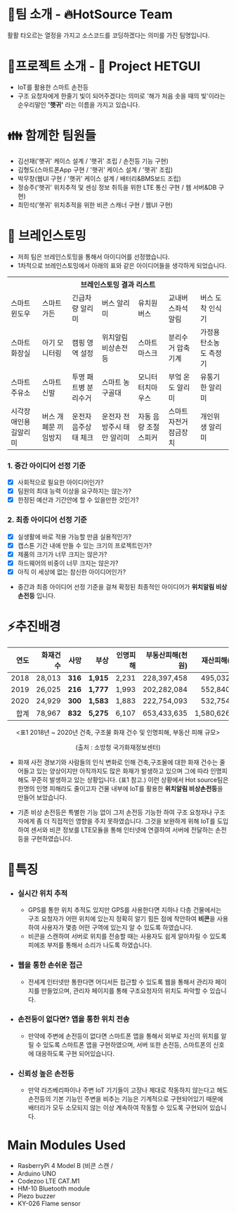 # 📣팀 소개 - 🔥HotSource Team
활활 타오르는 열정을 가지고 소스코드를 코딩하겠다는 의미를 가진 팀명입니다.

# 📣프로젝트 소개 - 🔦 Project HETGUI
* IoT를 활용한 스마트 손전등
* 구조 요청자에게 한줄기 빛이 되어주겠다는 의미로 '해가 처음 솟을 때의 빛'이라는 순우리말인 **'햇귀'** 라는 이름을 가지고 있습니다.

# 👪 함께한 팀원들
* 김선재('햇귀' 케이스 설계 / '햇귀' 조립 / 손전등 기능 구현)
* 김형도(스마트폰App 구현 / '햇귀' 케이스 설계 / '햇귀' 조립)
* 박무창(웹UI 구현 / '햇귀' 케이스 설계 / 배터리&BMS보드 조립)
* 정승주('햇귀' 위치추적 및 센싱 정보 취득을 위한 LTE 통신 구현 / 웹 서버&DB 구현)
* 최민석('햇귀' 위치추적을 위한 비콘 스캐너 구현 / 웹UI 구현)

# 💬 브레인스토밍
* 저희 팀은 브레인스토밍을 통해서 아이디어를 선정했습니다.
* 1차적으로 브레인스토밍에서 아래의 표와 같은 아이디어들을 생각하게 되었습니다.
<table>
  <tr>
    <th colspan="7">브레인스토밍 결과 리스트</th>
  </tr>
  <tr>
    <td>스마트 윈도우</td>
    <td>스마트 가든</td>
    <td>긴급차량 알리미</td>
    <td>버스 알리미</td>
    <td>유치원 버스</td>
    <td>교내버스좌석알림</td>
    <td>버스 도착 인식기</td>
  </tr>
  <tr>
    <td>스마트 화장실</td>
    <td>아기 모니터링</td>
    <td>캠핑 영역 설정</td>
    <td>위치알림 비상손전등</td>
    <td>스마트 마스크</td>
    <td>분리수거 압축기계</td>
    <td>가정용 탄소농도 측정기</td>
  </tr>
  <tr>
    <td>스마트 주유소</td>
    <td>스마트 신발</td>
    <td>투명 패트병 분리수거</td>
    <td>스마트 농구골대</td>
    <td>모니터 터치마우스</td>
    <td>부엌 온도 알리미</td>
    <td>유통기한 알리미</td>
  </tr>
  <tr>
    <td>시각장애인용 길알리미</td>
    <td>버스 개폐문 끼임방지</td>
    <td>운전자 음주상태 체크</td>
    <td>운전자 전방주시 태만 알리미</td>
    <td>자동 음량 조절 스피커</td>
    <td>스마트 자전거 잠금장치</td>
    <td>개인위생 알리미</td>
  </tr>
</table>

### 1. 중간 아이디어 선정 기준
   - [x] 사회적으로 필요한 아이디어인가?
   - [x] 팀원의 최대 능력 이상을 요구하지는 않는가?
   - [x] 한정된 예산과 기간안에 할 수 있을만한 것인가?

### 2. 최종 아이디어 선정 기준
   - [x] 실생활에 바로 적용 가능할 만큼 실용적인가?
   - [x] 캡스톤 기간 내에 만들 수 있는 크기의 프로젝트인가?
   - [x] 제품의 크기가 너무 크지는 않은가?
   - [x] 하드웨어의 비중이 너무 크지는 않은가?
   - [x] 아직 이 세상에 없는 참신한 아이디어인가?

* 중간과 최종 아이디어 선정 기준을 걸쳐 확정된 최종적인 아이디어가 **위치알림 비상손전등** 입니다.

# ⚡추진배경

|연도|화재건수|**사망**|**부상**|인명피해|부동산피해(천원)|재산피해(천원)|
|---:|---:|---:|---:|---:|---:|---:|
|2018|28,013|**316**|**1,915**|2,231|228,397,458|495,032,462|
|2019|26,025|**216**|**1,777**|1,993|202,282,084|552,840,022|
|2020|24,929|**300**|**1,583**|1,883|222,754,093|532,754,002|
|합계|78,967|**832**|**5,275**|6,107|653,433,635|1,580,626,486|

<p align="center"><표1 2018년 ~ 2020년 건축, 구조물 화재 건수 및 인명피해, 부동산 피해 규모></p>
<p align="center">(출처 : 소방청 국가화재정보센터)</p>

* 화재 사전 경보기와 사람들의 인식 변화로 인해 건축,구조물에 대한 화재 건수는 줄어들고 있는 양상이지만 아직까지도 많은 화재가 발생하고 있으며 그에 따라 인명피해도 꾸준히 발생하고 있는 상황입니다. (표1 참고.) 이런 상황에서 Hot source팀은 한명의 인명 피해라도 줄이고자 건물 내부에 IoT를 활용한 **위치알림 비상손전등**을 만들어 보았습니다.
  
* 기존 비상 손전등은 특별한 기능 없이 그저 손전등 기능한 하여 구조 요청자나 구조자에게 좀 더 직접적인 영향을 주지 못하였습니다. 그것을 보완하게 위해 IoT를 도입하여 센서와 비콘 정보를 LTE모듈을 통해 인터넷에 연결하여 서버에 전달하는 손전등을 구현하였습니다.

# 📝특징
* ### 실시간 위치 추적
  * GPS를 통한 위치 추적도 있지만 GPS를 사용한다면 지하나 다층 건물에서는 구조 요청자가 어떤 위치에 있는지 정확히 알기 힘든 점에 착안하여 **비콘**을 사용하여 사용자가 몇층 어떤 구역에 있는지 알 수 있도록 하였습니다.
  * 비콘을 스캔하여 서버로 위치를 전송할 때는 사용자도 쉽게 알아차릴 수 있도록 피에조 부저를 통해서 소리가 나도록 하였습니다.

* ### 웹을 통한 손쉬운 접근
  * 전세계 인터넷만 통한다면 어디서든 접근할 수 있도록 웹을 통해서 관리자 페이지를 만들었으며, 관리자 페이지를 통해 구조요청자의 위치도 파악할 수 있습니다.

* ### 손전등이 없다면? 앱을 통한 위치 전송
  * 만약에 주변에 손전등이 없다면 스마트폰 앱을 통해서 외부로 자신의 위치를 알릴 수 있도록 스마트폰 앱을 구현하였으며, 서버 또한 손전등, 스마트폰의 신호에 대응하도록 구현 되어있습니다.

* ### 신뢰성 높은 손전등
  * 만약 라즈베리파이나 주변 IoT 기기들이 고장나 제대로 작동하지 않는다고 해도 손전등의 기본 기능인 주변을 비추는 기능은 기계적으로 구현되어있기 때문에 배터리가 모두 소모되지 않는 이상 계속하여 작동할 수 있도록 구현되어 있습니다.

# Main Modules Used
* RasberryPi 4 Model B (비콘 스캔 / 
* Arduino UNO
* Codezoo LTE CAT.M1
* HM-10 Bluetooth module
* Piezo buzzer
* KY-026 Flame sensor
